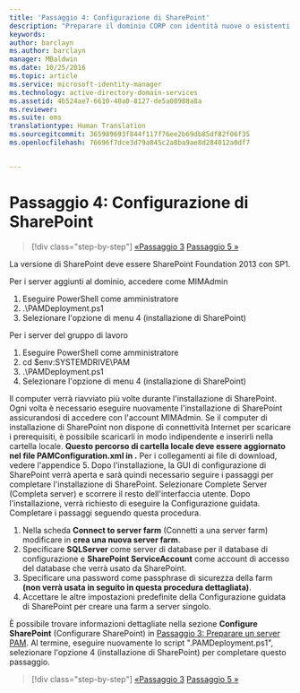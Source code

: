```yaml
---
title: 'Passaggio 4: Configurazione di SharePoint'
description: "Preparare il dominio CORP con identità nuove o esistenti da gestire con Privileged Identity Manager tramite gli script"
keywords: 
author: barclayn
ms.author: barclayn
manager: MBaldwin
ms.date: 10/25/2016
ms.topic: article
ms.service: microsoft-identity-manager
ms.technology: active-directory-domain-services
ms.assetid: 4b524ae7-6610-40a0-8127-de5a08988a8a
ms.reviewer: 
ms.suite: ems
translationtype: Human Translation
ms.sourcegitcommit: 365989693f844f117f76ee2b69db85df82f06f35
ms.openlocfilehash: 76696f7dce3d79a845c2a8ba9ae8d284012a0df7


---
```


# <a name="step-4-configuring-sharepoint"></a>Passaggio 4: Configurazione di SharePoint

>[!div class="step-by-step"]
[ «Passaggio 3](sp1-step3-installing-configuring-sql.md)
[Passaggio 5 »](sp1-step5-configuring-pam.md)

La versione di SharePoint deve essere SharePoint Foundation 2013 con SP1.

Per i server aggiunti al dominio, accedere come MIMAdmin

1. Eseguire PowerShell come amministratore
2.  .\PAMDeployment.ps1
3.  Selezionare l'opzione di menu 4 (installazione di SharePoint)


Per i server del gruppo di lavoro

1. Eseguire PowerShell come amministratore
2.  cd $env:SYSTEMDRIVE\PAM
3.  .\PAMDeployment.ps1
4. Selezionare l'opzione di menu 4 (installazione di SharePoint)

Il computer verrà riavviato più volte durante l'installazione di SharePoint. Ogni volta è necessario eseguire nuovamente l'installazione di SharePoint assicurandosi di accedere con l'account MIMAdmin.
Se il computer di installazione di SharePoint non dispone di connettività Internet per scaricare i prerequisiti, è possibile scaricarli in modo indipendente e inserirli nella cartella locale. **Questo percorso di cartella locale deve essere aggiornato nel file PAMConfiguration.xml in <PrerequisitesBinaryLocation/>.** Per i collegamenti ai file di download, vedere l'appendice 5.
Dopo l'installazione, la GUI di configurazione di SharePoint verrà aperta e sarà quindi necessario seguire i passaggi per completare l'installazione di SharePoint. Selezionare Complete Server (Completa server) e scorrere il resto dell'interfaccia utente. Dopo l'installazione, verrà richiesto di eseguire la Configurazione guidata. Completare i passaggi seguendo questa procedura.

1. Nella scheda **Connect to server farm** (Connetti a una server farm) modificare in **crea una nuova server farm**.
2. Specificare **SQLServer** come server di database per il database di configurazione e **SharePoint ServiceAccount** come account di accesso del database che verrà usato da SharePoint.
3. Specificare una password come passphrase di sicurezza della farm **(non verrà usata in seguito in questa procedura dettagliata)**.
4. Accettare le altre impostazioni predefinite della Configurazione guidata di SharePoint per creare una farm a server singolo.

È possibile trovare informazioni dettagliate nella sezione **Configure SharePoint** (Configurare SharePoint) in [Passaggio 3: Preparare un server PAM](/microsoft-identity-manager/pam/step-3-prepare-pam-server). Al termine, eseguire nuovamente lo script ".PAMDeployment.ps1", selezionare l'opzione 4 (installazione di SharePoint) per completare questo passaggio.

>[!div class="step-by-step"]
[ «Passaggio 3](sp1-step3-installing-configuring-sql.md)
[Passaggio 5 »](sp1-step5-configuring-pam.md)



<!--HONumber=Nov16_HO2-->


